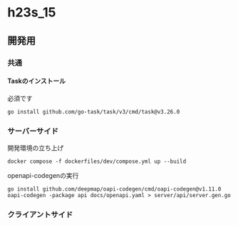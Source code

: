 # h23s_15

## 開発用

### 共通

#### Taskのインストール
必須です

```
go install github.com/go-task/task/v3/cmd/task@v3.26.0
```

### サーバーサイド

開発環境の立ち上げ
```
docker compose -f dockerfiles/dev/compose.yml up --build
```

openapi-codegenの実行
```
go install github.com/deepmap/oapi-codegen/cmd/oapi-codegen@v1.11.0
oapi-codegen -package api docs/openapi.yaml > server/api/server.gen.go
```

### クライアントサイド